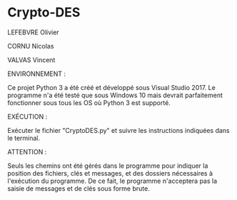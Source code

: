 # Crypto-DES

LEFEBVRE Olivier

CORNU Nicolas

VALVAS Vincent


ENVIRONNEMENT :

Ce projet Python 3 a été créé et développé sous Visual Studio 2017.
Le programme n'a été testé que sous Windows 10 mais devrait parfaitement fonctionner sous tous les OS où Python 3 est supporté.

EXÉCUTION :

Exécuter le fichier "CryptoDES.py" et suivre les instructions indiquées dans le terminal.

ATTENTION :

Seuls les chemins ont été gérés dans le programme pour indiquer la position des fichiers, clés et messages, et des dossiers nécessaires à l'exécution du programme.
De ce fait, le programme n'acceptera pas la saisie de messages et de clés sous forme brute.
